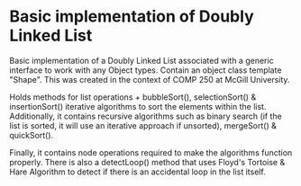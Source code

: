 # Basic implementation of Doubly Linked List

Basic implementation of a Doubly Linked List associated with a generic interface to work with any Object types. Contain an object class template "Shape". This was created in the context of COMP 250 at McGill University.

Holds methods for list operations + bubbleSort(), selectionSort() & insertionSort() iterative algorithms to sort the elements within the list. Additionally, it contains recursive algorithms such as binary search (if the list is sorted, it will use an iterative approach if unsorted), mergeSort() & quickSort().

Finally, it contains node operations required to make the algorithms function properly. There is also a detectLoop() method that uses Floyd's Tortoise & Hare Algorithm to detect if there is an accidental loop in the list itself.